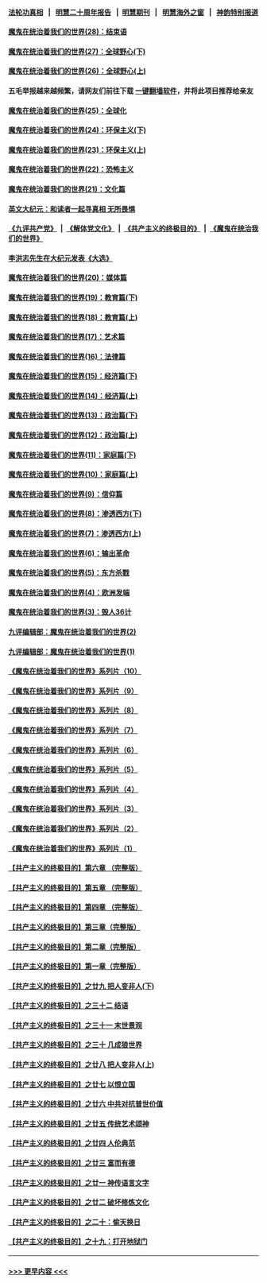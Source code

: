 #### [法轮功真相](https://github.com/gfw-breaker/truth/blob/master/README.md?t=0) &nbsp;&nbsp;|&nbsp;&nbsp; [明慧二十周年报告](https://github.com/gfw-breaker/mh-reports/blob/master/README.md?t=0) &nbsp;&nbsp;|&nbsp;&nbsp;[明慧期刊](https://github.com/gfw-breaker/mh-qikan) &nbsp;&nbsp;|&nbsp;&nbsp; [明慧海外之窗](https://github.com/gfw-breaker/mh-news/blob/master/README.md?t=0) &nbsp;&nbsp;|&nbsp;&nbsp; [神韵特别报道](https://github.com/gfw-breaker/mh-news/blob/master/shenyun.md?t=0)
#### [魔鬼在统治着我们的世界(28)：结束语](../pages/nsc422/n10936246.md?t=07191951) 
#### [魔鬼在统治着我们的世界(27)：全球野心(下)](../pages/nsc422/n10928319.md?t=07191951) 
#### [魔鬼在统治着我们的世界(26)：全球野心(上)](../pages/nsc422/n10900318.md?t=07191951) 
#### 五毛举报越来越频繁，请网友们前往下载 [一键翻墙软件](https://github.com/gfw-breaker/ssr-accounts)，并将此项目推荐给亲友
#### [魔鬼在统治着我们的世界(25)：全球化](../pages/nsc422/n10788205.md?t=07191951) 
#### [魔鬼在统治着我们的世界(24)：环保主义(下)](../pages/nsc422/n10695307.md?t=07191951) 
#### [魔鬼在统治着我们的世界(23)：环保主义(上)](../pages/nsc422/n10688613.md?t=07191951) 
#### [魔鬼在统治着我们的世界(22)：恐怖主义](../pages/nsc422/n10614727.md?t=07191951) 
#### [魔鬼在统治着我们的世界(21)：文化篇](../pages/nsc422/n10597706.md?t=07191951) 
#### [英文大纪元：和读者一起寻真相 无所畏惧](../pages/nsc422/n12542027.md?t=07191951) 
#### [《九评共产党》](https://github.com/begood0513/9ping.md/blob/master/README.md) &nbsp;|&nbsp; [《解体党文化》](../../../../jtdwh.md/blob/master/README.md)  &nbsp;|&nbsp; [《共产主义的终极目的》](../../../../gczydzjmd.md/blob/master/README.md) &nbsp;|&nbsp; [《魔鬼在统治我们的世界》](../../../../mgztzwmdsj.md/blob/master/README.md) 
#### [李洪志先生在大纪元发表《大选》](../pages/nsc422/n12534746.md?t=07191951) 
#### [魔鬼在统治着我们的世界(20)：媒体篇](../pages/nsc422/n10586579.md?t=07191951) 
#### [魔鬼在统治着我们的世界(19)：教育篇(下)](../pages/nsc422/n10564808.md?t=07191951) 
#### [魔鬼在统治着我们的世界(18)：教育篇(上)](../pages/nsc422/n10526970.md?t=07191951) 
#### [魔鬼在统治着我们的世界(17)：艺术篇](../pages/nsc422/n10499093.md?t=07191951) 
#### [魔鬼在统治着我们的世界(16)：法律篇](../pages/nsc422/n10485969.md?t=07191951) 
#### [魔鬼在统治着我们的世界(15)：经济篇(下)](../pages/nsc422/n10469975.md?t=07191951) 
#### [魔鬼在统治着我们的世界(14)：经济篇(上)](../pages/nsc422/n10457370.md?t=07191951) 
#### [魔鬼在统治着我们的世界(13)：政治篇(下)](../pages/nsc422/n10448270.md?t=07191951) 
#### [魔鬼在统治着我们的世界(12)：政治篇(上)](../pages/nsc422/n10444576.md?t=07191951) 
#### [魔鬼在统治着我们的世界(11)：家庭篇(下)](../pages/nsc422/n10440961.md?t=07191951) 
#### [魔鬼在统治着我们的世界(10)：家庭篇(上)](../pages/nsc422/n10435448.md?t=07191951) 
#### [魔鬼在统治着我们的世界(9)：信仰篇](../pages/nsc422/n10432159.md?t=07191951) 
#### [魔鬼在统治着我们的世界(8)：渗透西方(下)](../pages/nsc422/n10429603.md?t=07191951) 
#### [魔鬼在统治着我们的世界(7)：渗透西方(上)](../pages/nsc422/n10426013.md?t=07191951) 
#### [魔鬼在统治着我们的世界(6)：输出革命](../pages/nsc422/n10421536.md?t=07191951) 
#### [魔鬼在统治着我们的世界(5)：东方杀戮](../pages/nsc422/n10417707.md?t=07191951) 
#### [魔鬼在统治着我们的世界(4)：欧洲发端](../pages/nsc422/n10414890.md?t=07191951) 
#### [魔鬼在统治着我们的世界(3)：毁人36计](../pages/nsc422/n10411583.md?t=07191951) 
#### [九评编辑部：魔鬼在统治着我们的世界(2)](../pages/nsc422/n10410036.md?t=07191951) 
#### [九评编辑部：魔鬼在统治着我们的世界(1)](../pages/nsc422/n10406825.md?t=07191951) 
#### [《魔鬼在统治着我们的世界》系列片（10）](../pages/nsc422/n12292670.md?t=07191951) 
#### [《魔鬼在统治着我们的世界》系列片（9）](../pages/nsc422/n12290859.md?t=07191951) 
#### [《魔鬼在统治着我们的世界》系列片（8）](../pages/nsc422/n12287445.md?t=07191951) 
#### [《魔鬼在统治着我们的世界》系列片（7）](../pages/nsc422/n12283425.md?t=07191951) 
#### [《魔鬼在统治着我们的世界》系列片（6）](../pages/nsc422/n12282314.md?t=07191951) 
#### [《魔鬼在统治着我们的世界》系列片（5）](../pages/nsc422/n12281419.md?t=07191951) 
#### [《魔鬼在统治着我们的世界》系列片（4）](../pages/nsc422/n12274024.md?t=07191951) 
#### [《魔鬼在统治着我们的世界》系列片（3）](../pages/nsc422/n12271322.md?t=07191951) 
#### [《魔鬼在统治着我们的世界》系列片（2）](../pages/nsc422/n12269049.md?t=07191951) 
#### [《魔鬼在统治着我们的世界》系列片（1）](../pages/nsc422/n12267575.md?t=07191951) 
#### [【共产主义的终极目的】第六章 （完整版）](../pages/nsc422/n11428913.md?t=07191951) 
#### [【共产主义的终极目的】第五章 （完整版）](../pages/nsc422/n11428912.md?t=07191951) 
#### [【共产主义的终极目的】第四章 （完整版）](../pages/nsc422/n11428907.md?t=07191951) 
#### [【共产主义的终极目的】第三章（完整版）](../pages/nsc422/n11428848.md?t=07191951) 
#### [【共产主义的终极目的】第二章（完整版）](../pages/nsc422/n11428831.md?t=07191951) 
#### [【共产主义的终极目的】第一章（完整版）](../pages/nsc422/n11417651.md?t=07191951) 
#### [【共产主义的终极目的】之廿九 把人变非人(下)](../pages/nsc422/n11344140.md?t=07191951) 
#### [【共产主义的终极目的】之三十二 结语](../pages/nsc422/n11360535.md?t=07191951) 
#### [【共产主义的终极目的】之三十一 末世景观](../pages/nsc422/n11351129.md?t=07191951) 
#### [【共产主义的终极目的】之三十 几成狼世界](../pages/nsc422/n11348280.md?t=07191951) 
#### [【共产主义的终极目的】之廿八 把人变非人(上)](../pages/nsc422/n11340492.md?t=07191951) 
#### [【共产主义的终极目的】之廿七 以恨立国](../pages/nsc422/n11336944.md?t=07191951) 
#### [【共产主义的终极目的】之廿六 中共对抗普世价值](../pages/nsc422/n11324785.md?t=07191951) 
#### [【共产主义的终极目的】之廿五 传统艺术颂神](../pages/nsc422/n11296396.md?t=07191951) 
#### [【共产主义的终极目的】之廿四 人伦典范](../pages/nsc422/n11296397.md?t=07191951) 
#### [【共产主义的终极目的】之廿三 富而有德](../pages/nsc422/n11283598.md?t=07191951) 
#### [【共产主义的终极目的】之廿一 神传语言文字](../pages/nsc422/n11263265.md?t=07191951) 
#### [【共产主义的终极目的】之廿二 破坏修炼文化](../pages/nsc422/n11245728.md?t=07191951) 
#### [【共产主义的终极目的】之二十：偷天换日](../pages/nsc422/n11238846.md?t=07191951) 
#### [【共产主义的终极目的】之十九：打开地狱门](../pages/nsc422/n11206376.md?t=07191951) 

----
#### [ >>> 更早内容 <<< ](../indexes/nsc422-earlier.md)
